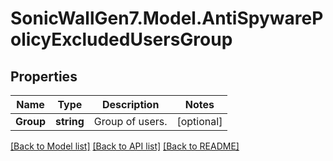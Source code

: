 # SonicWallGen7.Model.AntiSpywarePolicyExcludedUsersGroup

## Properties

Name | Type | Description | Notes
------------ | ------------- | ------------- | -------------
**Group** | **string** | Group of users. | [optional] 

[[Back to Model list]](../README.md#documentation-for-models) [[Back to API list]](../README.md#documentation-for-api-endpoints) [[Back to README]](../README.md)

